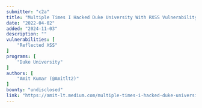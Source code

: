 ```yaml
---
submitter: "c2a"
title: "Multiple Times I Hacked Duke University With RXSS Vulnerability!!!"
date: "2022-04-02"
added: "2024-11-03"
description: ""
vulnerabilities: [
    "Reflected XSS"
]
programs: [
    "Duke University"
]
authors: [
    "Amit Kumar (@Amitlt2)"
]
bounty: "undisclosed"
link: "https://amit-lt.medium.com/multiple-times-i-hacked-duke-university-with-rxss-vulnerability-7e291aad043a"
---
```




